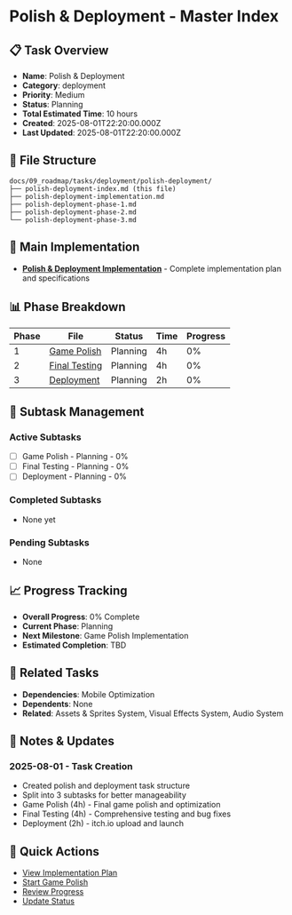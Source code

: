 # Polish & Deployment - Master Index

## 📋 Task Overview
- **Name**: Polish & Deployment
- **Category**: deployment
- **Priority**: Medium
- **Status**: Planning
- **Total Estimated Time**: 10 hours
- **Created**: 2025-08-01T22:20:00.000Z
- **Last Updated**: 2025-08-01T22:20:00.000Z

## 📁 File Structure
```
docs/09_roadmap/tasks/deployment/polish-deployment/
├── polish-deployment-index.md (this file)
├── polish-deployment-implementation.md
├── polish-deployment-phase-1.md
├── polish-deployment-phase-2.md
└── polish-deployment-phase-3.md
```

## 🎯 Main Implementation
- **[Polish & Deployment Implementation](./polish-deployment-implementation.md)** - Complete implementation plan and specifications

## 📊 Phase Breakdown
| Phase | File | Status | Time | Progress |
|-------|------|--------|------|----------|
| 1 | [Game Polish](./polish-deployment-phase-1.md) | Planning | 4h | 0% |
| 2 | [Final Testing](./polish-deployment-phase-2.md) | Planning | 4h | 0% |
| 3 | [Deployment](./polish-deployment-phase-3.md) | Planning | 2h | 0% |

## 🔄 Subtask Management
### Active Subtasks
- [ ] Game Polish - Planning - 0%
- [ ] Final Testing - Planning - 0%
- [ ] Deployment - Planning - 0%

### Completed Subtasks
- None yet

### Pending Subtasks
- None

## 📈 Progress Tracking
- **Overall Progress**: 0% Complete
- **Current Phase**: Planning
- **Next Milestone**: Game Polish Implementation
- **Estimated Completion**: TBD

## 🔗 Related Tasks
- **Dependencies**: Mobile Optimization
- **Dependents**: None
- **Related**: Assets & Sprites System, Visual Effects System, Audio System

## 📝 Notes & Updates
### 2025-08-01 - Task Creation
- Created polish and deployment task structure
- Split into 3 subtasks for better manageability
- Game Polish (4h) - Final game polish and optimization
- Final Testing (4h) - Comprehensive testing and bug fixes
- Deployment (2h) - itch.io upload and launch

## 🚀 Quick Actions
- [View Implementation Plan](./polish-deployment-implementation.md)
- [Start Game Polish](./polish-deployment-phase-1.md)
- [Review Progress](#progress-tracking)
- [Update Status](#notes--updates) 